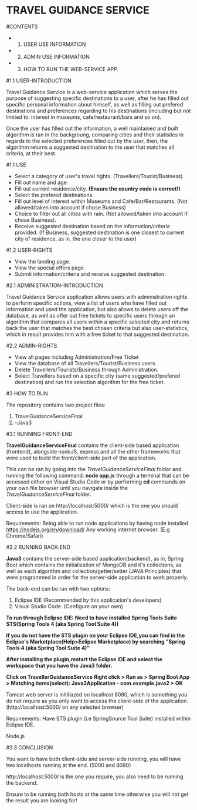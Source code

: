 # TRAVEL GUIDANCE SERVICE

#CONTENTS
- 1. USER USE INFORMATION
- 2. ADMIN USE INFORMATION
- 3. HOW TO RUN THE WEB-SERVICE APP.


#1.1 USER-INTRODUCTION

Travel Guidance Service is a web-service application which serves the purpose of suggesting specific destinations to a
user, after he has filled out specific personal information about himself, as well as filling out prefered destinations
and preferences regarding to his destinations (including but not limited to: interest in museums, cafe/restaurant/bars and so on).

Once the user has filled out the information, a well maintained and built algorithm is ran in the backgroung, comparing cities and their statistics in regards to the selected preferences filled out by the user, then, the algorithm returns a suggested
destination to the user that matches all criteria, at their best.

#1.1 USE

- Select a category of user's travel rights. (Travellers/Tourist/Business)
- Fill out name and age.
- Fill out current residence/city. **(Ensure the country code is correct!)**
- Select the prefered destinations.
- Fill out level of interest within Museums and Cafe/Bar/Restaurants. (Not allowed/taken into account if chose Business)
- Choice to filter out all cities with rain. (Not allowed/taken into account if chose Business).
- Receive suggested destination based on the information/criteria provided. (If Business, suggested destination is one closest to current city of residence, as in, the one closer to the user)

#1.2 USER-RIGHTS

- View the landing page.
- View the special offers page.
- Submit information/criteria and receive suggested destination.

#2.1 ADMINISTRATION-INTRODUCTION

Travel Guidance Service application allows users with administration rights to perform specific actions, view a list of users who have filled out information and used the application, but also allows to delete users off the database, as well as offer out free tickets to specific users through an algorithm that compares all users within a specific selected city and returns back the user that matches the best chosen criteria but also user-statistics, which in result provides him with a free ticket to that suggested destination.

#2.2 ADMIN-RIGHTS

- View all pages including Administration/Free Ticket
- View the database of all Travellers/Tourist/Business users.
- Delete Travellers/Tourists/Business through Administration.
- Select Travellers based on a specific city (same suggested/prefered destination) and run the selection algorithm for the free ticket.

#3 HOW TO RUN

The repository contains two project files: 
1. TravelGuidanceServiceFinal 
2. -Java3

#3.1 RUNNING FRONT-END

**TravelGuidanceServiceFinal** contains the client-side based application (frontend), alongside nodeJS, express and all the other frameworks that were used to build the front/client-side part of the application.

This can be ran by going into the *TravelGuidanceServiceFinal* folder and running the following command: 
**node app.js** through a terminal that can be accessed either on Visual Studio Code or by performing **cd** commands on your
own file browser until you navigate inside the *TravelGuidanceServiceFinal* folder.

Client-side is ran on http://localhost:5000/ which is the one you should access to use the application.

Requirements:
Being able to run node applications by having node installed https://nodejs.org/en/download/
Any working internet browser. (E.g Chrome/Safari)

#3.2 RUNNING BACK-END

**Java3** contains the server-side based application(backend), as in, Spring Boot which contains the initialization of MongoDB and it's collections, as well as each algorithm and collection/getter/setter (JAVA Principles) that were programmed in order for
the server-side application to work properly.

The back-end can be ran with two options:

1. Eclipse IDE (Recommended by this application's developers)
2. Visual Studio Code. (Configure on your own)

**To run through Eclipse IDE:**
**Need to have installed Spring Tools Suite STS(Spring Tools 4 (aka Spring Tool Suite 4))**


**If you do not have the STS plugin on your Eclipse IDE,you can find in the Eclipse's Marketplace(Help>Eclipse Marketplace)
by searching "Spring Tools 4 (aka Spring Tool Suite 4)"**


**After installing the plugin,restart the Eclipse IDE  and select the workspace that you have the Java3 folder.**

**Click on TravellerGuidanceService**
**Right click > Run as > Spring Boot App > Matching items(select): Java2Application - com.example.java2 > OK**

Tomcat web server is initiliazed on localhost 8080, which is something you do not require as you only want to
access the client-side of the application. (http://localhost:5000/ on any selected browser)

Requirements:
Have STS plugin (i.e SpringSource Tool Suite) installed within Eclipse IDE.


Node.js 


#3.3 CONCLUSION

You want to have both client-side and server-side running, you will have two localhosts running at the end. (5000 and 8080)

http://localhost:5000/ is the one you require, you also need to be running the backend.

Ensure to be running both hosts at the same time otherwise you will not get the result you are looking for!

